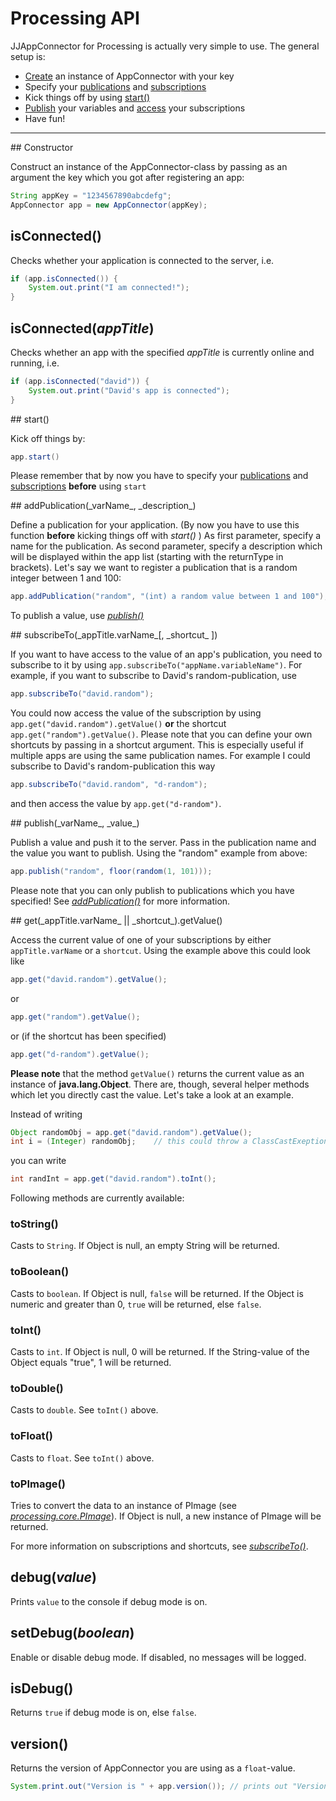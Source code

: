 # Processing API

JJAppConnector for Processing is actually very simple to use.
The general setup is:

*	[Create](#constructor) an instance of AppConnector with your key
*	Specify your [publications](#pub) and [subscriptions](#sub)
*	Kick things off by using [start()](#start)
*	[Publish](#pub-func) your variables and [access](#get-func) your subscriptions
*	Have fun!

---
<a name="constructor" />
## Constructor

Construct an instance of the AppConnector-class by passing as an argument the key which you got after registering an app:

```java
String appKey = "1234567890abcdefg";
AppConnector app = new AppConnector(appKey);
```

## isConnected()

Checks whether your application is connected to the server, i.e.
```java
if (app.isConnected()) {
	System.out.print("I am connected!");
}
```

## isConnected(_appTitle_)

Checks whether an app with the specified _appTitle_ is currently online and running, i.e.
```java
if (app.isConnected("david")) {
	System.out.print("David's app is connected");
}
```

<a name="start" />
## start()

Kick off things by:

```java
app.start()
```

Please remember that by now you have to specify your [publications](#pub) and [subscriptions](#sub) __before__ using `start`

<a name="pub" />
## addPublication(_varName_, _description_)

Define a publication for your application. (By now you have to use this function __before__ kicking things off with _start()_ ) As first parameter, specify a name for the publication. As second parameter, specify a description which will be displayed within the app list (starting with the returnType in brackets).
Let's say we want to register a publication that is a random integer between 1 and 100:

```java
app.addPublication("random", "(int) a random value between 1 and 100");
```

To publish a value, use [_publish()_](#pub-func)

<a name="sub" />
## subscribeTo(_appTitle.varName_[, _shortcut_ ])

If you want to have access to the value of an app's publication, you need to subscribe to it by using `app.subscribeTo("appName.variableName")`. For example, if you want to subscribe to David's random-publication, use
```java
app.subscribeTo("david.random");
```

You could now access the value of the subscription by using `app.get("david.random").getValue()` __or__ the shortcut `app.get("random").getValue()`.
Please note that you can define your own shortcuts by passing in a shortcut argument. This is especially useful if multiple apps are using the same publication names. For example I could subscribe to David's random-publication this way

```java
app.subscribeTo("david.random", "d-random");
```

and then access the value by `app.get("d-random")`.

<a name="pub-func" />
## publish(_varName_, _value_)

Publish a value and push it to the server. Pass in the publication name and the value you want to publish. Using the "random" example from above:

```java
app.publish("random", floor(random(1, 101)));
```

Please note that you can only publish to publications which you have specified! See [_addPublication()_](#pub) for more information.

<a name="get-func" />
## get(_appTitle.varName_ || _shortcut_).getValue()

Access the current value of one of your subscriptions by either `appTitle.varName` or a `shortcut`. Using the example above this could look like 

```java
app.get("david.random").getValue();
```
or
```java
app.get("random").getValue();
```
or (if the shortcut has been specified)
```java
app.get("d-random").getValue();
```

__Please note__ that the method `getValue()` returns the current value as an instance of __java.lang.Object__.
There are, though, several helper methods which let you directly cast the value.
Let's take a look at an example.

Instead of writing
```java
Object randomObj = app.get("david.random").getValue();
int i = (Integer) randomObj;	// this could throw a ClassCastExeption or NullPointerException
```
you can write
```java
int randInt = app.get("david.random").toInt();
```

Following methods are currently available:

### toString()
Casts to `String`. If Object is null, an empty String will be returned.

### toBoolean()
Casts to `boolean`. If Object is null, `false` will be returned. If the Object is numeric and greater than 0, `true` will be returned, else `false`.

### toInt()
Casts to `int`. If Object is null, 0 will be returned. If the String-value of the Object equals "true", 1 will be returned.

### toDouble()
Casts to `double`. See `toInt()` above.

### toFloat()
Casts to `float`. See `toInt()` above.

### toPImage()
Tries to convert the data to an instance of PImage (see [_processing.core.PImage_](http://processing.googlecode.com/svn/trunk/processing/build/javadoc/core/processing/core/PImage.html)). If Object is null, a new instance of PImage will be returned.

For more information on subscriptions and shortcuts, see [_subscribeTo()_](#sub).

## debug(_value_)

Prints `value` to the console if debug mode is on.

## setDebug(_boolean_)

Enable or disable debug mode. If disabled, no messages will be logged.

## isDebug()

Returns `true` if debug mode is on, else `false`.

## version()

Returns the version of AppConnector you are using as a `float`-value.
```java
System.print.out("Version is " + app.version()); // prints out "Version is 0.1"
```
